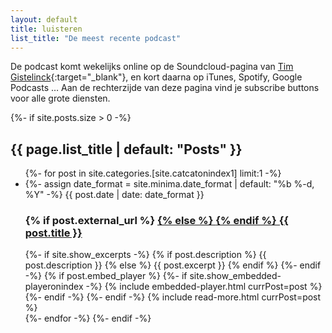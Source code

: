 ```yaml
---
layout: default
title: luisteren
list_title: "De meest recente podcast"
---
```

De podcast komt wekelijks online op de Soundcloud-pagina van [Tim Gistelinck](https://soundcloud.com/tim-gistelinck){:target="_blank"}, en kort daarna op iTunes, Spotify, Google Podcasts … Aan de rechterzijde van deze pagina vind je subscribe buttons voor alle grote diensten.


<div class="most_recent_podcast">
  {%- if site.posts.size > 0 -%}
    <h2 class="post-list-heading">{{ page.list_title | default: "Posts" }}</h2>
    <ul class="post-list">
    {%- for post in site.categories.[site.catcatonindex1] limit:1 -%}
      <li>
        {%- assign date_format = site.minima.date_format | default: "%b %-d, %Y" -%}
        <span class="post-meta">{{ post.date | date: date_format }}</span>
        <h3>
          {% if post.external_url %}
          <a href="{{ post.external_url }}" target="_blank">
              {% else %}
              <a href="{{ post.url | relative_url }}">
                  {% endif %}
                  {{ post.title }}
              </a>
        </h3>
        {%- if site.show_excerpts -%}
          {% if post.description %}
            {{ post.description }}
          {% else %}
           {{ post.excerpt }}
          {% endif %}
        {%- endif -%}
        {% if post.embed_player %}
         {%- if site.show_embedded-playeronindex -%}
           {% include embedded-player.html currPost=post %}
        {%- endif -%}
        {%- endif -%}
        {% include read-more.html currPost=post %}
      </li>
      {%- endfor -%}
  {%- endif -%}

</div>